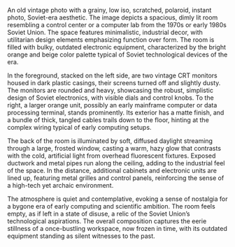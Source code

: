 An old vintage photo with a grainy, low iso, scratched, polaroid, instant photo, Soviet-era aesthetic. The image depicts a spacious, dimly lit room resembling a control center or a computer lab from the 1970s or early 1980s Soviet Union. The space features minimalistic, industrial decor, with utilitarian design elements emphasizing function over form. The room is filled with bulky, outdated electronic equipment, characterized by the bright orange and beige color palette typical of Soviet technological devices of the era.

In the foreground, stacked on the left side, are two vintage CRT monitors housed in dark plastic casings, their screens turned off and slightly dusty. The monitors are rounded and heavy, showcasing the robust, simplistic design of Soviet electronics, with visible dials and control knobs. To the right, a larger orange unit, possibly an early mainframe computer or data processing terminal, stands prominently. Its exterior has a matte finish, and a bundle of thick, tangled cables trails down to the floor, hinting at the complex wiring typical of early computing setups.

The back of the room is illuminated by soft, diffused daylight streaming through a large, frosted window, casting a warm, hazy glow that contrasts with the cold, artificial light from overhead fluorescent fixtures. Exposed ductwork and metal pipes run along the ceiling, adding to the industrial feel of the space. In the distance, additional cabinets and electronic units are lined up, featuring metal grilles and control panels, reinforcing the sense of a high-tech yet archaic environment.

The atmosphere is quiet and contemplative, evoking a sense of nostalgia for a bygone era of early computing and scientific ambition. The room feels empty, as if left in a state of disuse, a relic of the Soviet Union’s technological aspirations. The overall composition captures the eerie stillness of a once-bustling workspace, now frozen in time, with its outdated equipment standing as silent witnesses to the past.